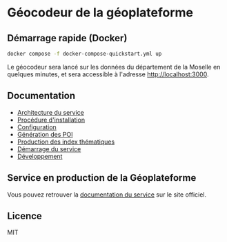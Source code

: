 # Géocodeur de la géoplateforme

## Démarrage rapide (Docker)

```bash
docker compose -f docker-compose-quickstart.yml up
```

Le géocodeur sera lancé sur les données du département de la Moselle en quelques minutes, et sera accessible à l'adresse <http://localhost:3000>.

## Documentation

- [Architecture du service](architecture.md)
- [Procédure d'installation](user/installation.md)
- [Configuration](user/configuration.md)
- [Génération des POI](user/poi.md)
- [Production des index thématiques](user/indexation.md)
- [Démarrage du service](user/service.md)
- [Développement](user/dev.md)

## Service en production de la Géoplateforme

Vous pouvez retrouver la [documentation du service](https://geoservices.ign.fr/services-geoplateforme-geocodage-autocompletion) sur le site officiel.

## Licence

MIT
